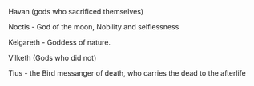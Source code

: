 Havan (gods who sacrificed themselves)

Noctis - God of the moon, Nobility and selflessness

Kelgareth - Goddess of nature. 




Vilketh (Gods who did not)

Tius - the Bird messanger of death, who carries the dead to the afterlife